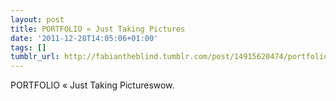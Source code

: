 ```yaml
---
layout: post
title: PORTFOLIO « Just Taking Pictures
date: '2011-12-28T14:05:06+01:00'
tags: []
tumblr_url: http://fabiantheblind.tumblr.com/post/14915620474/portfolio-just-taking-pictures
---
```

PORTFOLIO « Just Taking Pictureswow.
